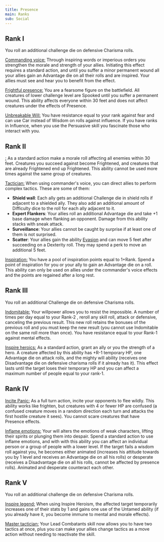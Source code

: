 ```yaml
---
title: Presence
main: Ranks
sub: Social
---
```


## Rank I

You roll an additional challenge die on defensive Charisma rolls.

<u>Commanding voice:</u> Through inspiring words or imperious orders you strengthen the morale and strength of your allies. Initiating this effect requires a standard action, and until you suffer a minor permanent wound all your allies gain an Advantage die on all their rolls and are inspired. Your allies must see and hear you to benefit from the effect.

<u>Frightful presence:</u> You are a fearsome figure on the battlefield. All creatures of lower challenge level are Spooked until you suffer a permanent wound. This ability affects everyone within 30 feet and does not affect creatures under the effects of Presence.

<u>Unbreakable Will:</u> You have resistance equal to your rank against fear and can use Car instead of Wisdom on rolls against influence. If you have ranks in Influence, when you use the Persuasive skill you fascinate those who interact with you.

## Rank II

<u>:</u> As a standard action make a morale roll affecting all enemies within 30 feet. Creatures you succeed against become Frightened, and creatures that are already Frightened end up Frightened. This ability cannot be used more times against the same group of creatures.

<u>Tactician:</u> When using commander's voice, you can direct allies to perform complex tactics. These are some of them:

- **Shield wall**: Each ally gets an additional Challenge die in shield rolls if adjacent to a shielded ally. They also add an additional amount of Difficulty dice to the roll for each ally adjacent to it.
- **Expert Flankers**: Your allies roll an additional Advantage die and take +1 base damage when flanking an opponent. Damage from this ability stacks with sneak attack.
- **Surveillance**: Your allies cannot be caught by surprise if at least one of them is not surprised.
- **Scatter**: Your allies gain the ability [Evasion](http://raldamain.com/rules/Combate/reflejos.html) and can move 5 feet after succeeding on a Dexterity roll. They may spend a perk to move an additional 5 feet.

<u>Inspiration:</u> You have a pool of inspiration points equal to 1+Rank. Spend a point of inspiration for you or your ally to gain an Advantage die on a roll. This ability can only be used on allies under the commander's voice effects and the points are regained after a long rest.

## Rank III

You roll an additional Challenge die on defensive Charisma rolls.

<u>Indomitable:</u> Your willpower allows you to resist the impossible. A number of times per day equal to your Rank-2 , reroll any skill roll, attack or defensive, canceling the previous result. This new roll retains the bonuses of the previous roll and you must keep the new result (you cannot use Indomitable on the same roll more than once). You have resistance equal to your Rank-1 against mental effects.

<u>Inspire heroics:</u> As a standard action, grant an ally or you the strength of a hero. A creature affected by this ability has +R-1 temporary HP, one Advantage die on attack rolls, and the mighty will ability (receives one Disadvantage die on defensive charisma rolls if it already has it). This effect lasts until the target loses their temporary HP and you can affect a maximum number of people equal to your rank-1.

## Rank IV

<u>Incite Panic:</u> As a full turn action, incite your opponents to flee wildly. This ability works like frighten, but creatures with 4 or fewer HP are confused (a confused creature moves in a random direction each turn and attacks the first hostile creature it sees). You cannot scare creatures that have Presence effects.

<u>Inflame emotions:</u> Your will alters the emotions of weak characters, lifting their spirits or plunging them into despair. Spend a standard action to use inflame emotions, and with with this ability you can affect an individual person or a group of people with a lower level. If the target fails a wisdom roll against you, he becomes either animated (increases his attitude towards you by 1 level and receives an Advantage die on all his rolls) or desperate (receives a Disadvantage die on all his rolls, cannot be affected by presence rolls). Animated and desperate counteract each other.

## Rank V

You roll an additional challenge die on defensive Charisma rolls.

<u>Inspire legend:</u> When using Inspire Heroism, the affected target temporarily increases one of their stats by 1 and gains one use of the Untamed ability (if you already have it, you become immune to mental and morale effects).

<u>Master tactician:</u> Your Lead Combatants skill now allows you to have two tactics at once, plus you can make your allies change tactics as a move action without needing to reactivate the skill.



